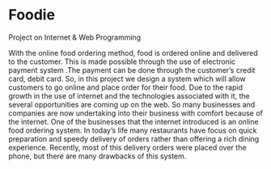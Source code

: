 # Foodie
Project on Internet &amp; Web Programming

With the online food ordering method, food is ordered online and delivered to the customer.
This is made possible through the use of electronic payment system .The payment can be done
through the customer’s credit card, debit card. So, in this project we design a system which
will allow customers to go online and place order for their food. Due to the rapid growth in
the use of internet and the technologies associated with it, the several opportunities are 
coming up on the web. So many businesses and companies are now undertaking into their business
with comfort because of the internet. One of the businesses that the internet introduced is an
online food ordering system. In today’s life many restaurants have focus on quick preparation 
and speedy delivery of orders rather than offering a rich dining experience. Recently, most of
this delivery orders were placed over the phone, but there are many drawbacks of this system.
